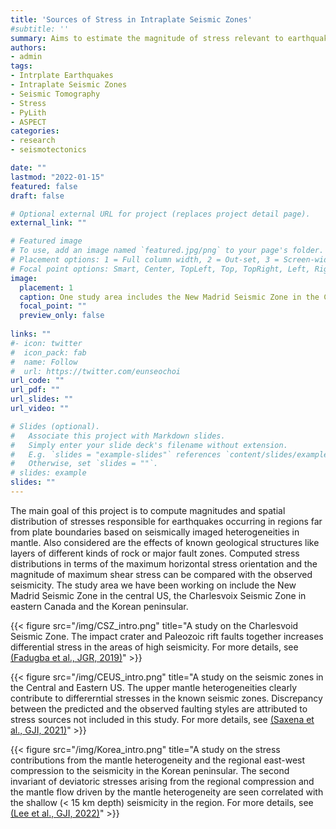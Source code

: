 ```yaml
---
title: 'Sources of Stress in Intraplate Seismic Zones'
#subtitle: ''
summary: Aims to estimate the magnitude of stress relevant to earthquake generation for intraplte seismic zones
authors:
- admin
tags:
- Intrplate Earthquakes
- Intraplate Seismic Zones
- Seismic Tomography
- Stress
- PyLith
- ASPECT
categories:
- research
- seismotectonics

date: ""
lastmod: "2022-01-15"
featured: false
draft: false

# Optional external URL for project (replaces project detail page).
external_link: ""

# Featured image
# To use, add an image named `featured.jpg/png` to your page's folder.
# Placement options: 1 = Full column width, 2 = Out-set, 3 = Screen-width
# Focal point options: Smart, Center, TopLeft, Top, TopRight, Left, Right, BottomLeft, Bottom, BottomRight
image:
  placement: 1
  caption: One study area includes the New Madrid Seismic Zone in the Central U.S.
  focal_point: ""
  preview_only: false
  
links: ""
#- icon: twitter
#  icon_pack: fab
#  name: Follow
#  url: https://twitter.com/eunseochoi
url_code: ""
url_pdf: ""
url_slides: ""
url_video: ""

# Slides (optional).
#   Associate this project with Markdown slides.
#   Simply enter your slide deck's filename without extension.
#   E.g. `slides = "example-slides"` references `content/slides/example-slides.md`.
#   Otherwise, set `slides = ""`.
# slides: example
slides: ""
---
```


The main goal of this project is to compute magnitudes and spatial distribution of stresses responsible for earthquakes occurring in regions far from plate boundaries based on seismically imaged heterogeneities in mantle. Also considered are the effects of known geological structures like layers of different kinds of rock or major fault zones. Computed stress distributions in terms of the maximum horizontal stress orientation and the magnitude of maximum shear stress can be compared with the observed seismicity. The study area we have been working on include the New Madrid Seismic Zone in the central US, the Charlesvoix Seismic Zone in eastern Canada and the Korean peninsular. 

{{< figure src="/img/CSZ_intro.png" title="A study on the Charlesvoid Seismic Zone. The impact crater and Paleozoic rift faults together increases differential stress in the areas of high seismicity. For more details, see [(Fadugba et al., JGR, 2019)](https://cerigeodyn.netlify.app/publication/fadugba-effects-2019/)" >}}

{{< figure src="/img/CEUS_intro.png" title="A study on the seismic zones in the Central and Eastern US. The upper mantle heterogeneities clearly contribute to differerntial stresses in the known seismic zones. Discrepancy between the predicted and the observed faulting styles are attributed to stress sources not included in this study. For more details, see [(Saxena et al., GJI, 2021)](https://cerigeodyn.netlify.app/publication/saxena-seismicity-2021/)" >}}

{{< figure src="/img/Korea_intro.png" title="A study on the stress contributions from the mantle heterogeneity and the regional east-west compression to the seismicity in the Korean peninsular. The second invariant of deviatoric stresses arising from the regional compression and the mantle flow driven by the mantle heterogeneity are seen correlated with the shallow (< 15 km depth) seismicity in the region. For more details, see [(Lee et al., GJI, 2022)](https://academic.oup.com/gji/advance-article/doi/10.1093/gji/ggab527/6488384)" >}}

